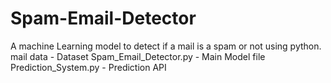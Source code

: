 # Spam-Email-Detector
A machine Learning model to detect if a mail is a spam or not using python.
mail data - Dataset
Spam_Email_Detector.py - Main Model file 
Prediction_System.py - Prediction API
